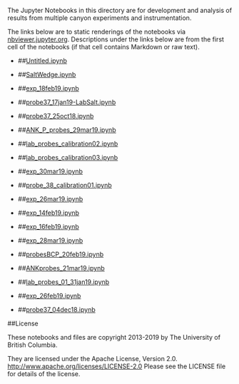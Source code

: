 The Jupyter Notebooks in this directory are for development and analysis of 
results from multiple canyon experiments and instrumentation.

The links below are to static renderings of the notebooks via
[nbviewer.jupyter.org](http://nbviewer.jupyter.org/).
Descriptions under the links below are from the first cell of the notebooks
(if that cell contains Markdown or raw text).

* ##[Untitled.ipynb](http://nbviewer.jupyter.org/urls/bitbucket.org/canyonsubc/multipleCanyons/raw/tip/lab/Conduino/Calibration/notebooks/Untitled.ipynb)  
    
* ##[SaltWedge.ipynb](http://nbviewer.jupyter.org/urls/bitbucket.org/canyonsubc/multipleCanyons/raw/tip/lab/Conduino/Calibration/notebooks/SaltWedge.ipynb)  
    
* ##[exp_18feb19.ipynb](http://nbviewer.jupyter.org/urls/bitbucket.org/canyonsubc/multipleCanyons/raw/tip/lab/Conduino/Calibration/notebooks/exp_18feb19.ipynb)  
    
* ##[probe37_17jan19-LabSalt.ipynb](http://nbviewer.jupyter.org/urls/bitbucket.org/canyonsubc/multipleCanyons/raw/tip/lab/Conduino/Calibration/notebooks/probe37_17jan19-LabSalt.ipynb)  
    
* ##[probe37_25oct18.ipynb](http://nbviewer.jupyter.org/urls/bitbucket.org/canyonsubc/multipleCanyons/raw/tip/lab/Conduino/Calibration/notebooks/probe37_25oct18.ipynb)  
    
* ##[ANK_P_probes_29mar19.ipynb](http://nbviewer.jupyter.org/urls/bitbucket.org/canyonsubc/multipleCanyons/raw/tip/lab/Conduino/Calibration/notebooks/ANK_P_probes_29mar19.ipynb)  
    
* ##[lab_probes_calibration02.ipynb](http://nbviewer.jupyter.org/urls/bitbucket.org/canyonsubc/multipleCanyons/raw/tip/lab/Conduino/Calibration/notebooks/lab_probes_calibration02.ipynb)  
    
* ##[lab_probes_calibration03.ipynb](http://nbviewer.jupyter.org/urls/bitbucket.org/canyonsubc/multipleCanyons/raw/tip/lab/Conduino/Calibration/notebooks/lab_probes_calibration03.ipynb)  
    
* ##[exp_30mar19.ipynb](http://nbviewer.jupyter.org/urls/bitbucket.org/canyonsubc/multipleCanyons/raw/tip/lab/Conduino/Calibration/notebooks/exp_30mar19.ipynb)  
    
* ##[probe_38_calibration01.ipynb](http://nbviewer.jupyter.org/urls/bitbucket.org/canyonsubc/multipleCanyons/raw/tip/lab/Conduino/Calibration/notebooks/probe_38_calibration01.ipynb)  
    
* ##[exp_26mar19.ipynb](http://nbviewer.jupyter.org/urls/bitbucket.org/canyonsubc/multipleCanyons/raw/tip/lab/Conduino/Calibration/notebooks/exp_26mar19.ipynb)  
    
* ##[exp_14feb19.ipynb](http://nbviewer.jupyter.org/urls/bitbucket.org/canyonsubc/multipleCanyons/raw/tip/lab/Conduino/Calibration/notebooks/exp_14feb19.ipynb)  
    
* ##[exp_16feb19.ipynb](http://nbviewer.jupyter.org/urls/bitbucket.org/canyonsubc/multipleCanyons/raw/tip/lab/Conduino/Calibration/notebooks/exp_16feb19.ipynb)  
    
* ##[exp_28mar19.ipynb](http://nbviewer.jupyter.org/urls/bitbucket.org/canyonsubc/multipleCanyons/raw/tip/lab/Conduino/Calibration/notebooks/exp_28mar19.ipynb)  
    
* ##[probesBCP_20feb19.ipynb](http://nbviewer.jupyter.org/urls/bitbucket.org/canyonsubc/multipleCanyons/raw/tip/lab/Conduino/Calibration/notebooks/probesBCP_20feb19.ipynb)  
    
* ##[ANKprobes_21mar19.ipynb](http://nbviewer.jupyter.org/urls/bitbucket.org/canyonsubc/multipleCanyons/raw/tip/lab/Conduino/Calibration/notebooks/ANKprobes_21mar19.ipynb)  
    
* ##[lab_probes_01_31jan19.ipynb](http://nbviewer.jupyter.org/urls/bitbucket.org/canyonsubc/multipleCanyons/raw/tip/lab/Conduino/Calibration/notebooks/lab_probes_01_31jan19.ipynb)  
    
* ##[exp_26feb19.ipynb](http://nbviewer.jupyter.org/urls/bitbucket.org/canyonsubc/multipleCanyons/raw/tip/lab/Conduino/Calibration/notebooks/exp_26feb19.ipynb)  
    
* ##[probe37_04dec18.ipynb](http://nbviewer.jupyter.org/urls/bitbucket.org/canyonsubc/multipleCanyons/raw/tip/lab/Conduino/Calibration/notebooks/probe37_04dec18.ipynb)  
    

##License

These notebooks and files are copyright 2013-2019
by The University of British Columbia.

They are licensed under the Apache License, Version 2.0.
http://www.apache.org/licenses/LICENSE-2.0
Please see the LICENSE file for details of the license.
